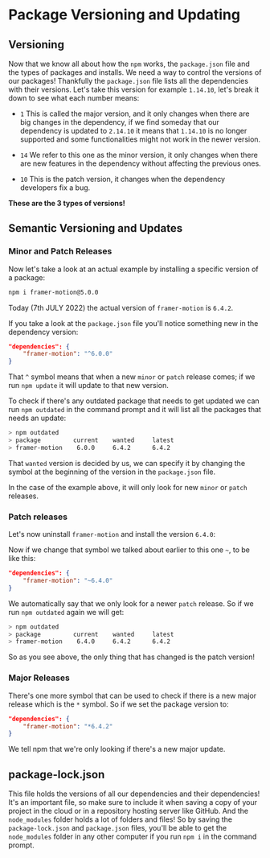 # Package Versioning and Updating

## Versioning

Now that we know all about how the `npm` works, the `package.json` file and the types of packages and installs. We need a way to control the versions of our packages!
Thankfully the `package.json` file lists all the dependencies with their versions.
Let's take this version for example `1.14.10`, let's break it down to see what each number means:

- `1` This is called the major version, and it only changes when there are big changes in the dependency, if we find someday that our dependency is updated to `2.14.10` it means that `1.14.10` is no longer supported and some functionalities might not work in the newer version.

- `14` We refer to this one as the minor version, it only changes when there are new features in the dependency without affecting the previous ones.

- `10` This is the patch version, it changes when the dependency developers fix a bug.

**These are the 3 types of versions!**

## Semantic Versioning and Updates

### Minor and Patch Releases

Now let's take a look at an actual example by installing a specific version of a package:

```bash
npm i framer-motion@5.0.0
```

Today (7th JULY 2022) the actual version of `framer-motion` is `6.4.2`.

If you take a look at the `package.json` file you'll notice something new in the dependency version:

```json
"dependencies": {
    "framer-motion": "^6.0.0"
}
```

That `^` symbol means that when a new `minor` or `patch` release comes; if we run `npm update` it will update to that new version.

To check if there's any outdated package that needs to get updated we can run `npm outdated` in the command prompt and it will list all the packages that needs an update:

```bash
> npm outdated
> package         current    wanted     latest
> framer-motion    6.0.0     6.4.2      6.4.2
```

That `wanted` version is decided by us, we can specify it by changing the symbol at the beginning of the version in the `package.json` file.

In the case of the example above, it will only look for new `minor` or `patch` releases.

### Patch releases

Let's now uninstall `framer-motion` and install the version `6.4.0`:

Now if we change that symbol we talked about earlier to this one `~`, to be like this:

```json
"dependencies": {
    "framer-motion": "~6.4.0"
}
```

We automatically say that we only look for a newer `patch` release.
So if we run `npm outdated` again we will get:

```bash
> npm outdated
> package         current    wanted     latest
> framer-motion    6.4.0     6.4.2      6.4.2
```

So as you see above, the only thing that has changed is the patch version!

### Major Releases

There's one more symbol that can be used to check if there is a new major release which is the `*` symbol.
So if we set the package version to:

```json
"dependencies": {
    "framer-motion": "*6.4.2"
}
```

We tell npm that we're only looking if there's a new major update.

## package-lock.json

This file holds the versions of all our dependencies and their dependencies!
It's an important file, so make sure to include it when saving a copy of your project in the cloud or in a repository hosting server like GitHub.
And the `node_modules` folder holds a lot of folders and files!
So by saving the `package-lock.json` and `package.json` files, you'll be able to get the `node_modules` folder in any other computer if you run `npm i` in the command prompt.

